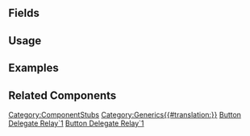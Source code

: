 <languages></languages> <translate>

## Fields

## Usage

## Examples

## Related Components

</translate>

[Category:ComponentStubs](Category:ComponentStubs "wikilink")
[Category:Generics{{#translation:}}](Category:Generics{{#translation:}} "wikilink")
[Button Delegate
Relay\`1](Category:Components{{#translation:}} "wikilink") [Button
Delegate
Relay\`1](Category:Components:Common_UI:Events{{#translation:}} "wikilink")